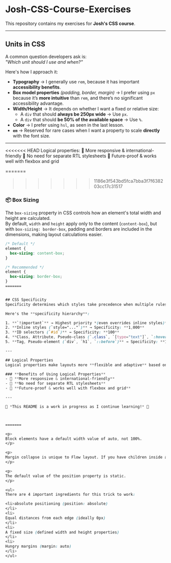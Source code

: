 # Josh-CSS-Course-Exercises

This repository contains my exercises for **Josh's CSS course**.

---

## Units in CSS

A common question developers ask is:  
_"Which unit should I use and when?"_

Here's how I approach it:

- **Typography** → I generally use `rem`, because it has important **accessibility benefits**.
- **Box model properties** _(padding, border, margin)_ → I prefer using `px` because it’s **more intuitive** than `rem`, and there’s no significant accessibility advantage.
- **Width/Height** → It depends on whether I want a fixed or relative size:
  - A `div` that should **always be 250px wide** → Use `px`.
  - A `div` that should **be 50% of the available space** → Use `%`.
- **Color** → I prefer using `hsl`, as seen in the last lesson.
- **`em`** → Reserved for rare cases when I want a property to scale **directly** with the font size.

---

<<<<<<< HEAD
Logical properties:
🔹 More responsive & international-friendly
🔹 No need for separate RTL stylesheets
🔹 Future-proof & works well with flexbox and grid

=======

> > > > > > > 1186e3f543bd5fca7bba3f7f638203cc17c31517

### 📦 Box Sizing

The `box-sizing` property in CSS controls how an element's total width and height are calculated.  
By default, `width` and `height` apply only to the content (`content-box`), but with `box-sizing: border-box`, padding and borders are included in the dimensions, making layout calculations easier.

```css
/* Default */
element {
  box-sizing: content-box;
}

/* Recommended */
element {
  box-sizing: border-box;
}
=======


## CSS Specificity
Specificity determines which styles take precedence when multiple rules apply to the same element.

Here's the **specificity hierarchy**:

1. **`!important`** → Highest priority *(even overrides inline styles)*
2. **Inline styles (`style="..."`)** → Specificity: **1,000**
3. **ID selectors (`#id`)** → Specificity: **100**
4. **Class, Attribute, Pseudo-class (`.class`, `[type="text"]`, `:hover`)** → Specificity: **10**
5. **Tag, Pseudo-element (`div`, `h1`, `::before`)** → Specificity: **1**

---

## Logical Properties
Logical properties make layouts more **flexible and adaptive** based on text direction and writing mode.

### **Benefits of Using Logical Properties**
- 🔹 **More responsive & international-friendly**
- 🔹 **No need for separate RTL stylesheets**
- 🔹 **Future-proof & works well with flexbox and grid**

---

🎯 *This README is a work in progress as I continue learning!* 🚀



=======

<p>
Block elements have a default width value of auto, not 100%.
</p>

<p>
Margin collapse is unique to Flow layout. If you have children inside a display: flex parent, those children's margins will never collapse.
</p>

<p>
The default value of the position property is static.
</p>

<ul>
There are 4 important ingredients for this trick to work:

<li>absolute positioning (position: absolute)
</li>
<li>
Equal distances from each edge (ideally 0px)
</li>
<li>
A fixed size (defined width and height properties)
</li>
<li>
Hungry margins (margin: auto)
</li>
</ul>
```
